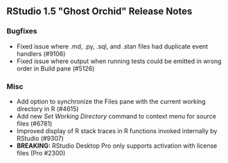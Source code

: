 
## RStudio 1.5 "Ghost Orchid" Release Notes

### Bugfixes

* Fixed issue where .md, .py, .sql, and .stan files had duplicate event handlers (#9106)
* Fixed issue where output when running tests could be emitted in wrong order in Build pane (#5126)

### Misc

* Add option to synchronize the Files pane with the current working directory in R (#4615)
* Add new *Set Working Directory* command to context menu for source files (#6781)
* Improved display of R stack traces in R functions invoked internally by RStudio (#9307)
* **BREAKING:** RStudio Desktop Pro only supports activation with license files (Pro #2300)

